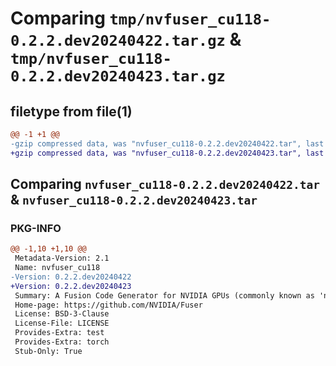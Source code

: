 # Comparing `tmp/nvfuser_cu118-0.2.2.dev20240422.tar.gz` & `tmp/nvfuser_cu118-0.2.2.dev20240423.tar.gz`

## filetype from file(1)

```diff
@@ -1 +1 @@
-gzip compressed data, was "nvfuser_cu118-0.2.2.dev20240422.tar", last modified: Mon Apr  5 07:00:00 1993, max compression
+gzip compressed data, was "nvfuser_cu118-0.2.2.dev20240423.tar", last modified: Mon Apr  5 07:00:00 1993, max compression
```

## Comparing `nvfuser_cu118-0.2.2.dev20240422.tar` & `nvfuser_cu118-0.2.2.dev20240423.tar`

### PKG-INFO

```diff
@@ -1,10 +1,10 @@
 Metadata-Version: 2.1
 Name: nvfuser_cu118
-Version: 0.2.2.dev20240422
+Version: 0.2.2.dev20240423
 Summary: A Fusion Code Generator for NVIDIA GPUs (commonly known as 'nvFuser')
 Home-page: https://github.com/NVIDIA/Fuser
 License: BSD-3-Clause
 License-File: LICENSE
 Provides-Extra: test
 Provides-Extra: torch
 Stub-Only: True
```

